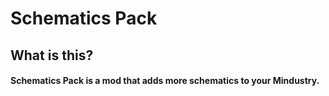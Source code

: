 # Schematics Pack

## What is this?
#### __Schematics Pack__ is a mod that adds more schematics to your Mindustry.
